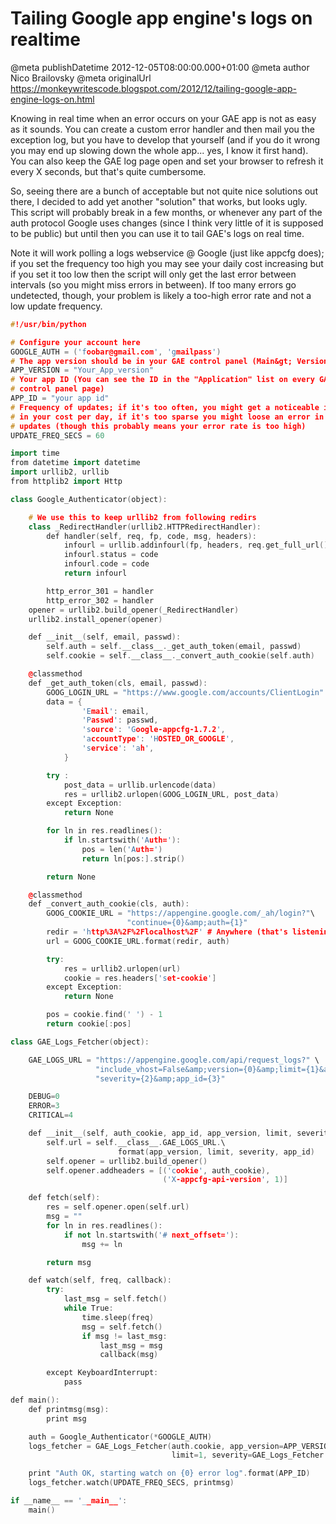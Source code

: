 # Tailing Google app engine&#39;s logs on realtime

@meta publishDatetime 2012-12-05T08:00:00.000+01:00
@meta author Nico Brailovsky
@meta originalUrl https://monkeywritescode.blogspot.com/2012/12/tailing-google-app-engine-logs-on.html

Knowing in real time when an error occurs on your GAE app is not as easy as it sounds. You can create a custom error handler and then mail you the exception log, but you have to develop that yourself (and if you do it wrong you may end up slowing down the whole app... yes, I know it first hand). You can also keep the GAE log page open and set your browser to refresh it every X seconds, but that's quite cumbersome.

So, seeing there are a bunch of acceptable but not quite nice solutions out there, I decided to add yet another "solution" that works, but looks ugly. This script will probably break in a few months, or whenever any part of the auth protocol Google uses changes (since I think very little of it is supposed to be public) but until then you can use it to tail GAE's logs on real time.

Note it will work polling a logs webservice @ Google (just like appcfg does); if you set the frequency too high you may see your daily cost increasing but if you set it too low then the script will only get the last error between intervals (so you might miss errors in between). If too many errors go undetected, though, your problem is likely a too-high error rate and not a low update frequency.

```c++
#!/usr/bin/python

# Configure your account here
GOOGLE_AUTH = ('foobar@gmail.com', 'gmailpass')
# The app version should be in your GAE control panel (Main&gt; Version)
APP_VERSION = "Your_App_version"
# Your app ID (You can see the ID in the "Application" list on every GAE
# control panel page)
APP_ID = "your app id"
# Frequency of updates; if it's too often, you might get a noticeable increase
# in your cost per day, if it's too sparse you might loose an error in between
# updates (though this probably means your error rate is too high)
UPDATE_FREQ_SECS = 60

import time
from datetime import datetime
import urllib2, urllib
from httplib2 import Http

class Google_Authenticator(object):

    # We use this to keep urllib2 from following redirs
    class _RedirectHandler(urllib2.HTTPRedirectHandler):
        def handler(self, req, fp, code, msg, headers):
            infourl = urllib.addinfourl(fp, headers, req.get_full_url())
            infourl.status = code
            infourl.code = code
            return infourl

        http_error_301 = handler
        http_error_302 = handler
    opener = urllib2.build_opener(_RedirectHandler)
    urllib2.install_opener(opener)

    def __init__(self, email, passwd):
        self.auth = self.__class__._get_auth_token(email, passwd)
        self.cookie = self.__class__._convert_auth_cookie(self.auth)

    @classmethod
    def _get_auth_token(cls, email, passwd):
        GOOG_LOGIN_URL = "https://www.google.com/accounts/ClientLogin"
        data = {
                'Email': email,
                'Passwd': passwd,
                'source': 'Google-appcfg-1.7.2',
                'accountType': 'HOSTED_OR_GOOGLE',
                'service': 'ah',
            }

        try :
            post_data = urllib.urlencode(data)
            res = urllib2.urlopen(GOOG_LOGIN_URL, post_data)
        except Exception:
            return None

        for ln in res.readlines():
            if ln.startswith('Auth='):
                pos = len('Auth=')
                return ln[pos:].strip()

        return None

    @classmethod
    def _convert_auth_cookie(cls, auth):
        GOOG_COOKIE_URL = "https://appengine.google.com/_ah/login?"\
                          "continue={0}&amp;auth={1}"
        redir = 'http%3A%2F%2Flocalhost%2F' # Anywhere (that's listening)...
        url = GOOG_COOKIE_URL.format(redir, auth)

        try:
            res = urllib2.urlopen(url)
            cookie = res.headers['set-cookie']
        except Exception:
            return None

        pos = cookie.find(' ') - 1
        return cookie[:pos]

class GAE_Logs_Fetcher(object):

    GAE_LOGS_URL = "https://appengine.google.com/api/request_logs?" \
                   "include_vhost=False&amp;version={0}&amp;limit={1}&amp;"\
                   "severity={2}&amp;app_id={3}"

    DEBUG=0
    ERROR=3
    CRITICAL=4

    def __init__(self, auth_cookie, app_id, app_version, limit, severity):
        self.url = self.__class__.GAE_LOGS_URL.\
                        format(app_version, limit, severity, app_id)
        self.opener = urllib2.build_opener()
        self.opener.addheaders = [('cookie', auth_cookie),
                                  ('X-appcfg-api-version', 1)]

    def fetch(self):
        res = self.opener.open(self.url)
        msg = ""
        for ln in res.readlines():
            if not ln.startswith('# next_offset='):
                msg += ln

        return msg

    def watch(self, freq, callback):
        try:
            last_msg = self.fetch()
            while True:
                time.sleep(freq)
                msg = self.fetch()
                if msg != last_msg:
                    last_msg = msg
                    callback(msg)

        except KeyboardInterrupt:
            pass

def main():
    def printmsg(msg):
        print msg

    auth = Google_Authenticator(*GOOGLE_AUTH)
    logs_fetcher = GAE_Logs_Fetcher(auth.cookie, app_version=APP_VERSION,
                                    limit=1, severity=GAE_Logs_Fetcher.ERROR, app_id=APP_ID)

    print "Auth OK, starting watch on {0} error log".format(APP_ID)
    logs_fetcher.watch(UPDATE_FREQ_SECS, printmsg)

if __name__ == '__main__':
    main()

```

